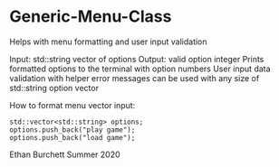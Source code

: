 # Generic-Menu-Class
Helps with menu formatting and user input validation

Input: std::string vector of options
Output: valid option integer
Prints formatted options to the terminal with option numbers
User input data validation with helper error messages
can be used with any size of std::string option vector

How to format menu vector input:

    std::vector<std::string> options;
    options.push_back("play game");
    options.push_back("load game");




Ethan Burchett Summer 2020



